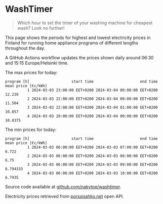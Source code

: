 
# WashTimer

> Which hour to set the timer of your washing machine for cheapest wash? Look no further!

This page shows the periods for highest and lowest electricity prices in Finland 
for running home appliance programs of different lengths throughout the day. 

A GitHub Actions workflow updates the prices shown daily around 06:30 and 15:15 Europe/Helsinki time.

The max prices for today:

	program [h]                   start time                     end time mean price [€c/kWh]
	          1 2024-03-03 23:00:00 EET+0200 2024-03-04 00:00:00 EET+0200              12.239
	          2 2024-03-03 22:00:00 EET+0200 2024-03-04 00:00:00 EET+0200              11.504
	          3 2024-03-03 22:00:00 EET+0200 2024-03-04 01:00:00 EET+0200              10.857
	          4 2024-03-03 20:00:00 EET+0200 2024-03-04 00:00:00 EET+0200             10.8375

The min prices for today:

	program [h]                   start time                     end time mean price [€c/kWh]
	          1 2024-03-03 06:00:00 EET+0200 2024-03-03 07:00:00 EET+0200               6.722
	          2 2024-03-03 06:00:00 EET+0200 2024-03-03 08:00:00 EET+0200                6.75
	          3 2024-03-03 06:00:00 EET+0200 2024-03-03 09:00:00 EET+0200            6.794333
	          4 2024-03-03 06:00:00 EET+0200 2024-03-03 10:00:00 EET+0200              6.7935


Source code available at [github.com/nakytoe/washtimer](https://github.com/nakytoe/washtimer).

Electricity prices retrieved from [porssisahko.net](https://porssisahko.net/api) open API.
